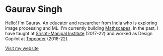 # Gaurav Singh

Hello! I'm Gaurav. An educator and researcher from India who is exploring image processing and ML. I'm currently building [Mathscapes](https://gaurav-singh.info/mathscapes.html). In the past, I have taught at [Srishti-Manipal Institute](https://srishtimanipalinstitute.in) (2017-22) and worked as Design Copilot at [Topcoder](https://topcoder.com) (2018-22).

[Visit my website](https://gaurav-singh.info)
